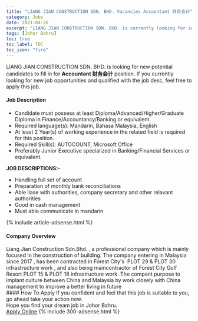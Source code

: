 ```yaml
---
title: "LIANG JIAN CONSTRUCTION SDN. BHD. Vacancies Accountant 财务会计" 
category: Jobs 
date: 2021-04-26 
excerpt: "LIANG JIAN CONSTRUCTION SDN. BHD. is currently looking for suitable person to fill in the Accountant 财务会计 which based in Johor Bahru" 
tags: [Johor Bahru] 
toc: true 
toc_label: TOC 
toc_icon: "fire" 
--- 
```


<p>LIANG JIAN CONSTRUCTION SDN. BHD. is looking for new potential candidates to fill in for <b>Accountant 财务会计</b> position. If you currently looking for new job opportunities and qualified with the job desc, feel free to apply this job.
</p><div><div><h4>Job Description</h4></div><div><div><span><div><ul><li>Candidate must possess at least Diploma/Advanced/Higher/Graduate Diploma in Finance/Accountancy/Banking or equivalent.</li><li>Required language(s):&#160;Mandarin, Bahasa Malaysia, English</li><li>At least 2&#160;Year(s) of working experience in the related field is required for this position.</li><li>Required Skill(s): AUTOCOUNT, Microsoft Office</li><li>Preferably Junior Executive specialized in Banking/Financial Services or equivalent.</li></ul><p><strong>JOB DESCRIPTIONS:-</strong></p><ul><li>Handling full set of account</li><li>Preparation of monthly bank reconciliations</li><li>Able liase with authorities, company secretary and other relavant authorities</li><li>Good in cash management</li><li>Must able communicate in mandarin</li></ul></div></span></div></div></div> 
{% include article-adsense.html %} 
<div><div><h4>Company Overview</h4></div><div><div><span><div><div>Liang Jian Construction Sdn.Bhd. , a professional company which is mainly focused in the construction of building. The company entering in Malaysia since 2017 , has been contracted in Forest City's&#160; PLOT 29 &amp; PLOT 30 infrastructure work , and also being maincontractor of Forest City Golf Resort PLOT 15 &amp; PLOT 18 infrastructure work. The compant purpose to implant culture between China and Malaysia by work closely with China management to improve a better living in future</div></div></span></div></div></div> 
#### How To Apply 
If you confident and feel that this job is suitable to you, go ahead take your action now. <br/> 
Hope you find your dream job in Johor Bahru. <br/> 
<a href="https://www.jobstreet.com.my/en/job/accountant-财务会计-4548101?jobId=jobstreet-my-job-4548101&" class="btn btn--info" target="_blank" rel="nofollow noopenner">Apply Online</a> 
{% include 300-adsense.html %} 